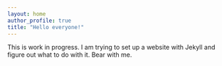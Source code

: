 ```yaml
---
layout: home
author_profile: true
title: "Hello everyone!"
---
```


This is work in progress. I am trying to set up a website with Jekyll and figure out what to do with it. Bear with me.

